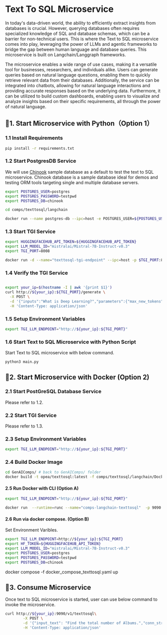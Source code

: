 # Text To SQL Microservice

In today's data-driven world, the ability to efficiently extract insights from databases is crucial. However, querying databases often requires specialized knowledge of SQL and database schemas, which can be a barrier for non-technical users. This is where the Text to SQL microservice comes into play, leveraging the power of LLMs and agentic frameworks to bridge the gap between human language and database queries. This microservice is built on Langchain/Langgraph frameworks.

The microservice enables a wide range of use cases, making it a versatile tool for businesses, researchers, and individuals alike. Users can generate queries based on natural language questions, enabling them to quickly retrieve relevant data from their databases. Additionally, the service can be integrated into chatbots, allowing for natural language interactions and providing accurate responses based on the underlying data. Furthermore, it can be utilized to build custom dashboards, enabling users to visualize and analyze insights based on their specific requirements, all through the power of natural language.

## 🚀1. Start Microservice with Python（Option 1）

### 1.1 Install Requirements

```bash
pip install -r requirements.txt
```

### 1.2 Start PostgresDB Service

We will use [Chinook](https://github.com/lerocha/chinook-database) sample database as a default to test the text to SQL microservice. Chinook database is a sample database ideal for demos and testing ORM tools targeting single and multiple database servers.

```bash
export POSTGRES_USER=postgres
export POSTGRES_PASSWORD=testpwd
export POSTGRES_DB=chinook

cd comps/texttosql/langchain

docker run --name postgres-db --ipc=host -e POSTGRES_USER=${POSTGRES_USER} -e POSTGRES_HOST_AUTH_METHOD=trust -e POSTGRES_DB=${POSTGRES_DB} -e POSTGRES_PASSWORD=${POSTGRES_PASSWORD} -p 5442:5432 -d -v ./chinook.sql:/docker-entrypoint-initdb.d/chinook.sql postgres:latest
```
### 1.3 Start TGI Service

```bash
export HUGGINGFACEHUB_API_TOKEN=${HUGGINGFACEHUB_API_TOKEN}
export LLM_MODEL_ID="mistralai/Mistral-7B-Instruct-v0.3"
export TGI_PORT=8008

docker run -d --name="texttosql-tgi-endpoint" --ipc=host -p $TGI_PORT:80 -v ./data:/data --shm-size 1g -e HF_TOKEN=${HUGGINGFACEHUB_API_TOKEN} -e model=${LLM_MODEL_ID} ghcr.io/huggingface/text-generation-inference:2.1.0 --model-id $LLM_MODEL_ID
```

### 1.4 Verify the TGI Service

```bash

export your_ip=$(hostname -I | awk '{print $1}')
curl http://${your_ip}:${TGI_PORT}/generate \
  -X POST \
  -d '{"inputs":"What is Deep Learning?","parameters":{"max_new_tokens":17, "do_sample": true}}' \
  -H 'Content-Type: application/json'
```

### 1.5 Setup Environment Variables

```bash
export TGI_LLM_ENDPOINT="http://${your_ip}:${TGI_PORT}"
```

### 1.6 Start Text to SQL Microservice with Python Script

Start Text to SQL microservice with below command.

```bash
python3 main.py
```

## 🚀2.  Start Microservice with Docker (Option 2)

### 2.1 Start PostGreSQL Database Service

Please refer to 1.2.

### 2.2 Start TGI Service

Please refer to 1.3.

### 2.3 Setup Environment Variables

```bash
export TGI_LLM_ENDPOINT="http://${your_ip}:${TGI_PORT}"
```

### 2.4 Build Docker Image

```bash
cd GenAIComps/ # back to GenAIComps/ folder
docker build -t opea/texttosql:latest -f comps/texttosql/langchain/Dockerfile .
```

#### 2.5 Run Docker with CLI (Option A)

```bash
export TGI_LLM_ENDPOINT="http://${your_ip}:${TGI_PORT}"

docker run  --runtime=runc --name="comps-langchain-texttosql"  -p 9090:8080 --ipc=host -e llm_endpoint_url=${TGI_LLM_ENDPOINT} opea/texttosql:latest

```
#### 2.6 Run via docker compose. (Option B)

Set Environment Varibles.
```bash
export TGI_LLM_ENDPOINT=http://${your_ip}:${TGI_PORT}
export HF_TOKEN=${HUGGINGFACEHUB_API_TOKEN}
export LLM_MODEL_ID="mistralai/Mistral-7B-Instruct-v0.3"
export POSTGRES_USER=postgres
export POSTGRES_PASSWORD=testpwd
export POSTGRES_DB=chinook
```
docker compose -f docker_compose_texttosql.yaml up 


## 🚀3. Consume Microservice

Once text to SQL microservice is started, user can use below command to invoke the microservice.

```bash
curl http://${your_ip}:9090/v1/texttosql\
        -X POST \
        -d '{"input_text": "Find the total number of Albums.","conn_str": {"user": "'${POSTGRES_USER}'","password": "'${POSTGRES_PASSWORD}'","host": "'${ip_address}'", "port": "5442", "database": "'${POSTGRES_DB}'"}}' \
        -H 'Content-Type: application/json'
```